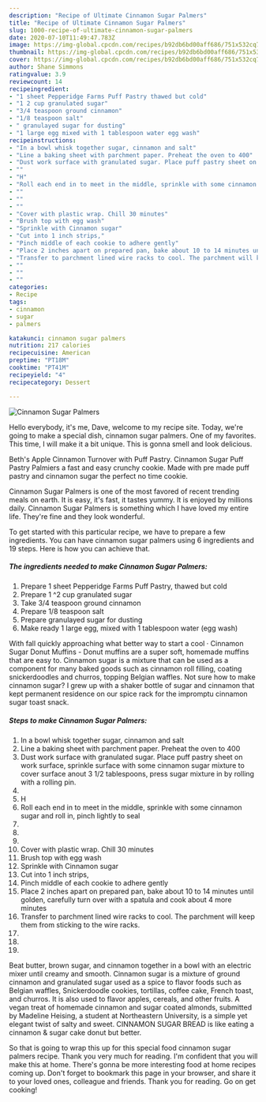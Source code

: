 ```yaml
---
description: "Recipe of Ultimate Cinnamon Sugar Palmers"
title: "Recipe of Ultimate Cinnamon Sugar Palmers"
slug: 1000-recipe-of-ultimate-cinnamon-sugar-palmers
date: 2020-07-10T11:49:47.783Z
image: https://img-global.cpcdn.com/recipes/b92db6bd00aff686/751x532cq70/cinnamon-sugar-palmers-recipe-main-photo.jpg
thumbnail: https://img-global.cpcdn.com/recipes/b92db6bd00aff686/751x532cq70/cinnamon-sugar-palmers-recipe-main-photo.jpg
cover: https://img-global.cpcdn.com/recipes/b92db6bd00aff686/751x532cq70/cinnamon-sugar-palmers-recipe-main-photo.jpg
author: Shane Simmons
ratingvalue: 3.9
reviewcount: 14
recipeingredient:
- "1 sheet Pepperidge Farms Puff Pastry thawed but cold"
- "1 2 cup granulated sugar"
- "3/4 teaspoon ground cinnamon"
- "1/8 teaspoon salt"
- " granulayed sugar for dusting"
- "1 large egg mixed with 1 tablespoon water egg wash"
recipeinstructions:
- "In a bowl whisk together sugar, cinnamon and salt"
- "Line a baking sheet with parchment paper. Preheat the oven to 400"
- "Dust work surface with granulated sugar. Place puff pastry sheet on work surface, sprinkle surface with some cinnamon sugar mixture to cover surface anout 3 1/2 tablespoons, press sugar mixture in by rolling with a rolling pin."
- ""
- "H"
- "Roll each end in to meet in the middle, sprinkle with some cinnamon sugar and roll in, pinch lightly to seal"
- ""
- ""
- ""
- "Cover with plastic wrap. Chill 30 minutes"
- "Brush top with egg wash"
- "Sprinkle with Cinnamon sugar"
- "Cut into 1 inch strips,"
- "Pinch middle of each cookie to adhere gently"
- "Place 2 inches apart on prepared pan, bake about 10 to 14 minutes until golden, carefully turn over with a spatula and cook about 4 more minutes"
- "Transfer to parchment lined wire racks to cool. The parchment will keep them from sticking to the wire racks."
- ""
- ""
- ""
categories:
- Recipe
tags:
- cinnamon
- sugar
- palmers

katakunci: cinnamon sugar palmers 
nutrition: 217 calories
recipecuisine: American
preptime: "PT18M"
cooktime: "PT41M"
recipeyield: "4"
recipecategory: Dessert

---
```



![Cinnamon Sugar Palmers](https://img-global.cpcdn.com/recipes/b92db6bd00aff686/751x532cq70/cinnamon-sugar-palmers-recipe-main-photo.jpg)

Hello everybody, it's me, Dave, welcome to my recipe site. Today, we're going to make a special dish, cinnamon sugar palmers. One of my favorites. This time, I will make it a bit unique. This is gonna smell and look delicious.

Beth&#39;s Apple Cinnamon Turnover with Puff Pastry. Cinnamon Sugar Puff Pastry Palmiers a fast and easy crunchy cookie. Made with pre made puff pastry and cinnamon sugar the perfect no time cookie.

Cinnamon Sugar Palmers is one of the most favored of recent trending meals on earth. It is easy, it's fast, it tastes yummy. It is enjoyed by millions daily. Cinnamon Sugar Palmers is something which I have loved my entire life. They're fine and they look wonderful.


To get started with this particular recipe, we have to prepare a few ingredients. You can have cinnamon sugar palmers using 6 ingredients and 19 steps. Here is how you can achieve that.

<!--inarticleads1-->

##### The ingredients needed to make Cinnamon Sugar Palmers:

1. Prepare 1 sheet Pepperidge Farms Puff Pastry, thawed but cold
1. Prepare 1 ^2 cup granulated sugar
1. Take 3/4 teaspoon ground cinnamon
1. Prepare 1/8 teaspoon salt
1. Prepare  granulayed sugar for dusting
1. Make ready 1 large egg, mixed with 1 tablespoon water (egg wash)


With fall quickly approaching what better way to start a cool · Cinnamon Sugar Donut Muffins - Donut muffins are a super soft, homemade muffins that are easy to. Cinnamon sugar is a mixture that can be used as a component for many baked goods such as cinnamon roll filling, coating snickerdoodles and churros, topping Belgian waffles. Not sure how to make cinnamon sugar? I grew up with a shaker bottle of sugar and cinnamon that kept permanent residence on our spice rack for the impromptu cinnamon sugar toast snack. 

<!--inarticleads2-->

##### Steps to make Cinnamon Sugar Palmers:

1. In a bowl whisk together sugar, cinnamon and salt
1. Line a baking sheet with parchment paper. Preheat the oven to 400
1. Dust work surface with granulated sugar. Place puff pastry sheet on work surface, sprinkle surface with some cinnamon sugar mixture to cover surface anout 3 1/2 tablespoons, press sugar mixture in by rolling with a rolling pin.
1. 
1. H
1. Roll each end in to meet in the middle, sprinkle with some cinnamon sugar and roll in, pinch lightly to seal
1. 
1. 
1. 
1. Cover with plastic wrap. Chill 30 minutes
1. Brush top with egg wash
1. Sprinkle with Cinnamon sugar
1. Cut into 1 inch strips,
1. Pinch middle of each cookie to adhere gently
1. Place 2 inches apart on prepared pan, bake about 10 to 14 minutes until golden, carefully turn over with a spatula and cook about 4 more minutes
1. Transfer to parchment lined wire racks to cool. The parchment will keep them from sticking to the wire racks.
1. 
1. 
1. 


Beat butter, brown sugar, and cinnamon together in a bowl with an electric mixer until creamy and smooth. Cinnamon sugar is a mixture of ground cinnamon and granulated sugar used as a spice to flavor foods such as Belgian waffles, Snickerdoodle cookies, tortillas, coffee cake, French toast, and churros. It is also used to flavor apples, cereals, and other fruits. A vegan treat of homemade cinnamon and sugar coated almonds, submitted by Madeline Heising, a student at Northeastern University, is a simple yet elegant twist of salty and sweet. CINNAMON SUGAR BREAD is like eating a cinnamon &amp; sugar cake donut but better. 

So that is going to wrap this up for this special food cinnamon sugar palmers recipe. Thank you very much for reading. I'm confident that you will make this at home. There's gonna be more interesting food at home recipes coming up. Don't forget to bookmark this page in your browser, and share it to your loved ones, colleague and friends. Thank you for reading. Go on get cooking!
